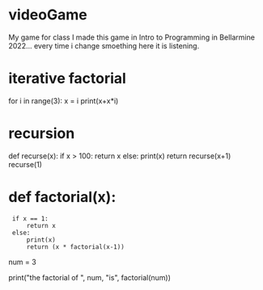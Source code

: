 # videoGame
 My game for class
I made this game in Intro to Programming in Bellarmine 2022... every time i change smoething here it is listening.
# iterative factorial
 for i in range(3):
     x = i
     print(x+x*i)

# recursion

def recurse(x):
    if x > 100:
        return x
    else:
        print(x)
        return recurse(x+1)
recurse(1)


# def factorial(x):
     if x == 1:
         return x
     else:
         print(x)
         return (x * factorial(x-1))
        
 num = 3

 print("the factorial of ", num, "is", factorial(num))
